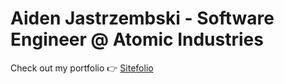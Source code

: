 # Aiden Jastrzembski - **Software Engineer @ Atomic Industries**

Check out my portfolio 👉 [Sitefolio](https://sitefolio-six.vercel.app/)
